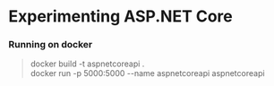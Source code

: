 # Experimenting ASP.NET Core

### Running on docker
> docker build -t aspnetcoreapi .  
> docker run -p 5000:5000 --name aspnetcoreapi aspnetcoreapi